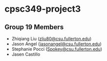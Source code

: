 # cpsc349-project3


## Group 19 Members

- Zhiqiang Liu (zliu80@csu.fullerton.edu)
- Jason Angel (jasonangel@csu.fullerton.edu)
- Stephanie Pocci (Spokey@csu.fullerton.edu)
- Jasen Castillo 

